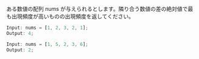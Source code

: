ある数値の配列 nums が与えられるとします。隣り合う数値の差の絶対値で最も出現頻度が高いものの出現頻度を返してください。

```ts
Input: nums = [1, 2, 3, 2, 1];
Output: 4;

Input: nums = [1, 5, 2, 3, 6];
Output: 2;
```
